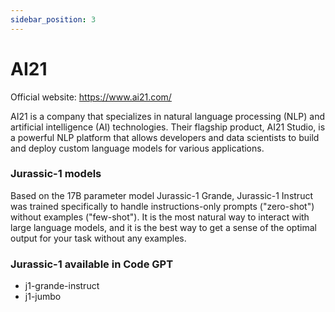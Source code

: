 ```yaml
---
sidebar_position: 3
---
```


# AI21

Official website: https://www.ai21.com/

AI21 is a company that specializes in natural language processing (NLP) and artificial intelligence (AI) technologies. Their flagship product, AI21 Studio, is a powerful NLP platform that allows developers and data scientists to build and deploy custom language models for various applications.


### Jurassic-1 models

Based on the 17B parameter model Jurassic-1 Grande, Jurassic-1 Instruct was trained specifically to handle instructions-only prompts ("zero-shot") without examples ("few-shot"). It is the most natural way to interact with large language models, and it is the best way to get a sense of the optimal output for your task without any examples.

### Jurassic-1 available in Code GPT
- j1-grande-instruct
- j1-jumbo


